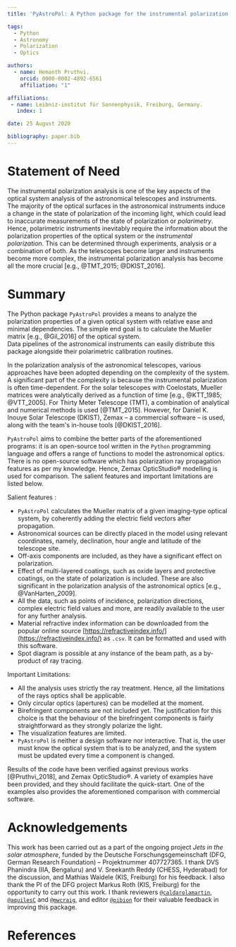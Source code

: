 ```yaml
---
title: 'PyAstroPol: A Python package for the instrumental polarization analysis of the astronomical optics.'

tags:
  - Python
  - Astronomy
  - Polarization
  - Optics

authors:
  - name: Hemanth Pruthvi.
    orcid: 0000-0002-4892-6561
    affiliation: "1"

affiliations:
 - name: Leibniz-institut für Sonnenphysik, Freiburg, Germany.
   index: 1

date: 25 August 2020

bibliography: paper.bib
---
```


# Statement of Need

The instrumental polarization analysis is one of the key aspects of the optical system analysis of the astronomical telescopes and instruments. The majority of the optical surfaces in the astronomical instruments induce a change in the state of polarization of the incoming light, which could lead to inaccurate measurements of the state of polarization or _polarimetry_. Hence, polarimetric instruments inevitably require the information about the polarization properties of the optical system or the _instrumental polarization_. This can be determined through experiments, analysis or a combination of both. As the telescopes become larger and instruments become more complex, the instrumental polarization analysis has become all the more crucial [e.g., @TMT_2015; @DKIST_2016].  

# Summary

The Python package `PyAstroPol` provides a means to analyze the polarization properties of a given optical system with relative ease and minimal dependencies. The simple end goal is to calculate the Mueller matrix [e.g., @Gil_2016] of the optical system.  
Data pipelines of the astronomical instruments can easily distribute this package alongside their polarimetric calibration routines.

In the polarization analysis of the astronomical telescopes, various approaches have been adopted depending on the complexity of the system. A significant part of the complexity is because the instrumental polarization is often time-dependent. For the solar telescopes with Coelostats, Mueller matrices were analytically derived as a function of time [e.g., @KTT_1985; @VTT_2005]. For Thirty Meter Telescope (TMT), a combination of analytical and numerical methods is used [@TMT_2015]. However, for Daniel K. Inouye Solar Telescope (DKIST), Zemax – a commercial software – is used, along with the team's in-house tools [@DKIST_2016].

`PyAstroPol` aims to combine the better parts of the aforementioned programs: it is an open-source tool written in the `Python` programming language and offers a range of functions to model the astronomical optics. There is no open-source software which has polarization ray propagation features as per my knowledge. Hence, Zemax OpticStudio&reg; modelling is used for comparison. The salient features and important limitations are listed below.

Salient features :   

* `PyAstroPol` calculates the Mueller matrix of a given imaging-type optical system, by coherently adding the electric field vectors after propagation.
* Astronomical sources can be directly placed in the model using relevant coordinates, namely, declination, hour angle and latitude of the telescope site.
* Off-axis components are included, as they have a significant effect on polarization.
* Effect of multi-layered coatings, such as oxide layers and protective coatings, on the state of polarization is included. These are also significant in the polarization analysis of the astronomical optics [e.g., @VanHarten_2009].
* All the data, such as points of incidence, polarization directions, complex electric field values and more, are readily available to the user for any further analysis.
* Material refractive index information can be downloaded from the popular online source [https://refractiveindex.info/](https://refractiveindex.info/) as `.csv`. It can be formatted and used with this software.
* Spot diagram is possible at any instance of the beam path, as a by-product of ray tracing.

Important Limitations:   

* All the analysis uses strictly the ray treatment. Hence, all the limitations of the rays optics shall be applicable.
* Only circular optics (apertures) can be modelled at the moment.
* Birefringent components are not included yet. The justification for this choice is that the behaviour of the birefringent components is fairly straightforward as they strongly polarize the light.
* The visualization features are limited.
* `PyAstroPol` is neither a design software nor interactive. That is, the user must know the optical system that is to be analyzed, and the system must be updated every time a component is changed.     

Results of the code have been verified against previous works [@Pruthvi_2018], and Zemax OpticStudio&reg;. A variety of examples have been provided, and they should facilitate the quick-start. One of the examples also provides the aforementioned comparison with commercial software. 

# Acknowledgements

This work has been carried out as a part of the ongoing project _Jets in the solar atmosphere_, funded by the Deutsche Forschungsgemeinschaft (DFG, German Research Foundation) – Projektnummer 407727365. I thank DVS Phanindra (IIA, Bengaluru) and V. Sreekanth Reddy (CHESS, Hyderabad) for the discussion, and Mathias Waidele (KIS, Freiburg) for his feedback. I also thank the PI of the DFG project Markus Roth (KIS, Freiburg) for the opportunity to carry out this work. I thank reviewers [`@caldarolamartin`](https://github.com/caldarolamartin), [`@aquilesC`](https://github.com/aquilesC) and [`@mwcraig`](https://github.com/mwcraig), and editor [`@pibion`](https://github.com/pibion) for their valuable feedback in improving this package. 

# References

